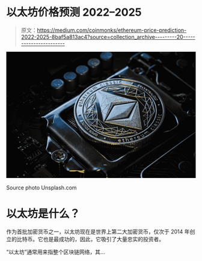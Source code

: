 # 以太坊价格预测 2022–2025

> 原文：<https://medium.com/coinmonks/ethereum-price-prediction-2022-2025-8baf5a813ac4?source=collection_archive---------20----------------------->

![](img/316cbefde3a129ba6e59323d106c02f8.png)

Source photo Unsplash.com

# 以太坊是什么？

作为首批加密货币之一，以太坊现在是世界上第二大加密货币，仅次于 2014 年创立的比特币。它也是最成功的，因此，它吸引了大量忠实的投资者。

“以太坊”通常用来指整个区块链网络，其…